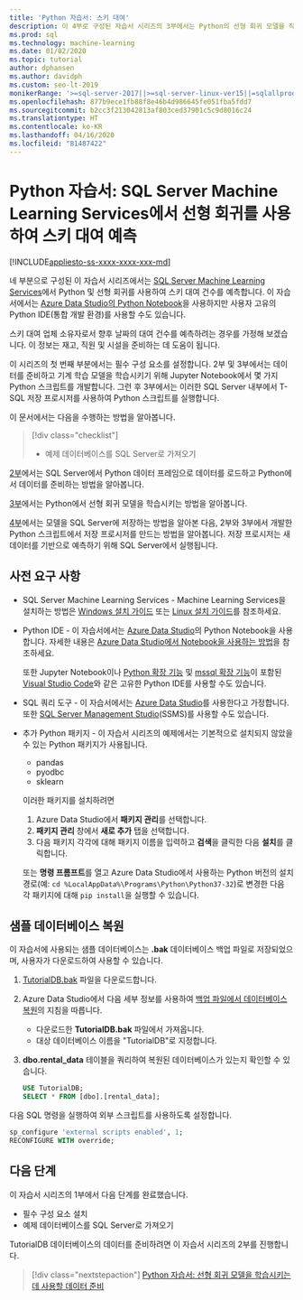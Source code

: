 ```yaml
---
title: 'Python 자습서: 스키 대여'
description: 이 4부로 구성된 자습서 시리즈의 3부에서는 Python의 선형 회귀 모델을 작성하여 SQL Server Machine Learning Services에서 스키 렌탈을 예측합니다.
ms.prod: sql
ms.technology: machine-learning
ms.date: 01/02/2020
ms.topic: tutorial
author: dphansen
ms.author: davidph
ms.custom: seo-lt-2019
monikerRange: '>=sql-server-2017||>=sql-server-linux-ver15||=sqlallproducts-allversions'
ms.openlocfilehash: 877b9ece1fb88f8e46b4d986645fe051fba5fdd7
ms.sourcegitcommit: b2cc3f213042813af803ced37901c5c9d8016c24
ms.translationtype: HT
ms.contentlocale: ko-KR
ms.lasthandoff: 04/16/2020
ms.locfileid: "81487422"
---
```

# <a name="python-tutorial-predict-ski-rental-with-linear-regression-in-sql-server-machine-learning-services"></a>Python 자습서: SQL Server Machine Learning Services에서 선형 회귀를 사용하여 스키 대여 예측
[!INCLUDE[appliesto-ss-xxxx-xxxx-xxx-md](../../includes/appliesto-ss-xxxx-xxxx-xxx-md.md)]

네 부분으로 구성된 이 자습서 시리즈에서는 [SQL Server Machine Learning Services](../sql-server-machine-learning-services.md)에서 Python 및 선형 회귀를 사용하여 스키 대여 건수를 예측합니다. 이 자습서에서는 [Azure Data Studio의 Python Notebook](../../azure-data-studio/sql-notebooks.md)을 사용하지만 사용자 고유의 Python IDE(통합 개발 환경)를 사용할 수도 있습니다.

스키 대여 업체 소유자로서 향후 날짜의 대여 건수를 예측하려는 경우를 가정해 보겠습니다. 이 정보는 재고, 직원 및 시설을 준비하는 데 도움이 됩니다.

이 시리즈의 첫 번째 부분에서는 필수 구성 요소를 설정합니다. 2부 및 3부에서는 데이터를 준비하고 기계 학습 모델을 학습시키기 위해 Jupyter Notebook에서 몇 가지 Python 스크립트를 개발합니다. 그런 후 3부에서는 이러한 SQL Server 내부에서 T-SQL 저장 프로시저를 사용하여 Python 스크립트를 실행합니다.

이 문서에서는 다음을 수행하는 방법을 알아봅니다.

> [!div class="checklist"]
> * 예제 데이터베이스를 SQL Server로 가져오기 

[2부](python-ski-rental-linear-regression-prepare-data.md)에서는 SQL Server에서 Python 데이터 프레임으로 데이터를 로드하고 Python에서 데이터를 준비하는 방법을 알아봅니다.

[3부](python-ski-rental-linear-regression-train-model.md)에서는 Python에서 선형 회귀 모델을 학습시키는 방법을 알아봅니다.

[4부](python-ski-rental-linear-regression-deploy-model.md)에서는 모델을 SQL Server에 저장하는 방법을 알아본 다음, 2부와 3부에서 개발한 Python 스크립트에서 저장 프로시저를 만드는 방법을 알아봅니다. 저장 프로시저는 새 데이터를 기반으로 예측하기 위해 SQL Server에서 실행됩니다.

## <a name="prerequisites"></a>사전 요구 사항

* SQL Server Machine Learning Services - Machine Learning Services을 설치하는 방법은 [Windows 설치 가이드](../install/sql-machine-learning-services-windows-install.md) 또는 [Linux 설치 가이드](../../linux/sql-server-linux-setup-machine-learning.md?toc=%2Fsql%2Fmachine-learning%2Ftoc.json)를 참조하세요.

* Python IDE - 이 자습서에서는 [Azure Data Studio](../../azure-data-studio/what-is.md)의 Python Notebook을 사용합니다. 자세한 내용은 [Azure Data Studio에서 Notebook을 사용하는 방법](../../azure-data-studio/sql-notebooks.md)을 참조하세요. 

    또한 Jupyter Notebook이나 [Python 확장 기능](https://marketplace.visualstudio.com/items?itemName=ms-python.python) 및 [mssql 확장 기능](https://marketplace.visualstudio.com/items?itemName=ms-mssql.mssql)이 포함된 [Visual Studio Code](https://code.visualstudio.com/docs)와 같은 고유한 Python IDE를 사용할 수도 있습니다. 

* SQL 쿼리 도구 - 이 자습서에서는 [Azure Data Studio](../../azure-data-studio/what-is.md)를 사용한다고 가정합니다. 또한 [SQL Server Management Studio](../../ssms/sql-server-management-studio-ssms.md)(SSMS)를 사용할 수도 있습니다.

* 추가 Python 패키지 - 이 자습서 시리즈의 예제에서는 기본적으로 설치되지 않았을 수 있는 Python 패키지가 사용됩니다.

  * pandas
  * pyodbc
  * sklearn

  이러한 패키지를 설치하려면
  1. Azure Data Studio에서 **패키지 관리**를 선택합니다.
  2. **패키지 관리** 창에서 **새로 추가** 탭을 선택합니다.
  3. 다음 패키지 각각에 대해 패키지 이름을 입력하고 **검색**을 클릭한 다음 **설치**를 클릭합니다.

  또는 **명령 프롬프트**를 열고 Azure Data Studio에서 사용하는 Python 버전의 설치 경로(예: `cd %LocalAppData%\Programs\Python\Python37-32`)로 변경한 다음 각 패키지에 대해 `pip install`을 실행할 수 있습니다.

## <a name="restore-the-sample-database"></a>샘플 데이터베이스 복원

이 자습서에 사용되는 샘플 데이터베이스는 **.bak** 데이터베이스 백업 파일로 저장되었으며, 사용자가 다운로드하여 사용할 수 있습니다.

1. [TutorialDB.bak](https://sqlchoice.blob.core.windows.net/sqlchoice/static/TutorialDB.bak) 파일을 다운로드합니다.

1. Azure Data Studio에서 다음 세부 정보를 사용하여 [백업 파일에서 데이터베이스 복원](../../azure-data-studio/tutorial-backup-restore-sql-server.md#restore-a-database-from-a-backup-file)의 지침을 따릅니다.

   * 다운로드한 **TutorialDB.bak** 파일에서 가져옵니다.
   * 대상 데이터베이스 이름을 "TutorialDB"로 지정합니다.

1. **dbo.rental_data** 테이블을 쿼리하여 복원된 데이터베이스가 있는지 확인할 수 있습니다.

   ```sql
   USE TutorialDB;
   SELECT * FROM [dbo].[rental_data];
   ```

다음 SQL 명령을 실행하여 외부 스크립트를 사용하도록 설정합니다.

  ```sql
  sp_configure 'external scripts enabled', 1;
  RECONFIGURE WITH override;
  ```

## <a name="next-steps"></a>다음 단계

이 자습서 시리즈의 1부에서 다음 단계를 완료했습니다.

* 필수 구성 요소 설치
* 예제 데이터베이스를 SQL Server로 가져오기

TutorialDB 데이터베이스의 데이터를 준비하려면 이 자습서 시리즈의 2부를 진행합니다.

> [!div class="nextstepaction"]
> [Python 자습서: 선형 회귀 모델을 학습시키는 데 사용할 데이터 준비](python-ski-rental-linear-regression-prepare-data.md)